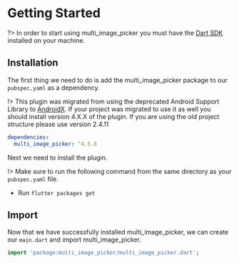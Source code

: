# Getting Started

?> In order to start using multi_image_picker you must have the [Dart SDK](https://www.dartlang.org/install) installed on your machine.

## Installation

The first thing we need to do is add the multi_image_picker package to our `pubspec.yaml` as a dependency.

!> This plugin was migrated from using the deprecated Android Support Library to [AndroidX](https://developer.android.com/jetpack/androidx/). If your project was migrated to use it as well you should install version 4.X.X of the plugin. If you are using the old project structure please use version 2.4.11

```yaml
dependencies:
  multi_image_picker: ^4.5.8
```

Next we need to install the plugin.

!> Make sure to run the following command from the same directory as your `pubspec.yaml` file.

- Run `flutter packages get`

## Import

Now that we have successfully installed multi_image_picker, we can create our `main.dart` and import multi_image_picker.

```dart
import 'package:multi_image_picker/multi_image_picker.dart';
```
